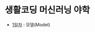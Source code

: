# 생활코딩 머신러닝 야학
- [1일차](https://github.com/LimEunSeop/MachineLearning-Yahak-TIL/blob/master/day1-model.md) : 모델(Model)

